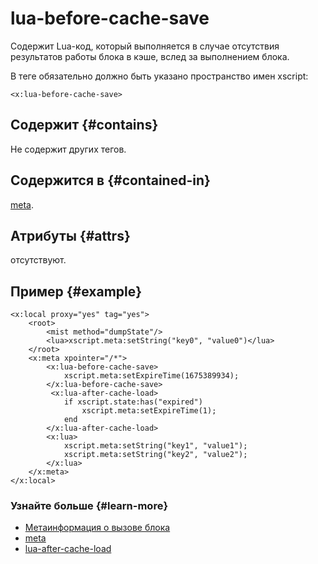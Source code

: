 # lua-before-cache-save

Содержит Lua-код, который выполняется в случае отсутствия результатов работы блока в кэше, вслед за выполнением блока.

В теге обязательно должно быть указано пространство имен xscript:

```
<x:lua-before-cache-save>
```

## Содержит {#contains}

Не содержит других тегов.

## Содержится в {#contained-in}

[meta](meta-tag.md).

## Атрибуты {#attrs}

отсутствуют.

## Пример {#example}

```
<x:local proxy="yes" tag="yes">
    <root>
        <mist method="dumpState"/>
        <lua>xscript.meta:setString("key0", "value0")</lua>
    </root>
    <x:meta xpointer="/*">
        <x:lua-before-cache-save>
            xscript.meta:setExpireTime(1675389934);
        </x:lua-before-cache-save>
         <x:lua-after-cache-load>
            if xscript.state:has("expired")
                xscript.meta:setExpireTime(1);
            end
        </x:lua-after-cache-load>
        <x:lua>
            xscript.meta:setString("key1", "value1");
            xscript.meta:setString("key2", "value2");
        </x:lua>
    </x:meta>
</x:local>
```

### Узнайте больше {#learn-more}
* [Метаинформация о вызове блока](../concepts/meta.md)
* [meta](../reference/meta-tag.md)
* [lua-after-cache-load](../reference/lua-after-cache-load.md)